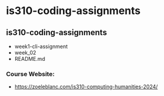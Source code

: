 # is310-coding-assignments
## is310-coding-assignments
* week1-cli-assignment
* week_02
* README.md

### Course Website:
* https://zoeleblanc.com/is310-computing-humanities-2024/
